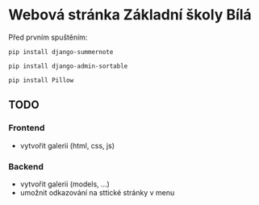 <h1>Webová stránka Základní školy Bílá</h1>


Před prvním spuštěním:

<code>pip install django-summernote </code>

<code>pip install django-admin-sortable </code>

<code>pip install Pillow</code>

<h2>TODO</h2>

<h3>Frontend</h3>

- vytvořit galerii (html, css, js)

<h3>Backend</h3>

- vytvořit galerii (models, ...)
- umožnit odkazování na sttické stránky v menu
